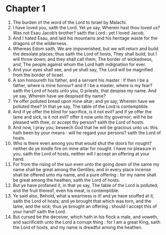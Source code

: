 # Chapter 1

1. The burden of the word of the Lord to Israel by Malachi.
2. I have loved you, saith the Lord. Yet ye say, Wherein hast thou loved us? Was not Esau Jacob’s brother? saith the Lord : yet I loved Jacob,
3. And I hated Esau, and laid his mountains and his heritage waste for the dragons of the wilderness.
4. Whereas Edom saith, We are impoverished, but we will return and build the desolate places; thus saith the Lord of hosts, They shall build, but I will throw down; and they shall call them, The border of wickedness, and, The people against whom the Lord hath indignation for ever.
5. And your eyes shall see, and ye shall say, The Lord will be magnified from the border of Israel.
6. A son honoureth his father, and a servant his master : if then I be a father, where is mine honour? and if I be a master, where is my fear? saith the Lord of hosts unto you, O priests, that despise my name. And ye say, Wherein have we despised thy name?
7. Ye offer polluted bread upon mine altar; and ye say, Wherein have we polluted thee? In that ye say, The table of the Lord is contemptible.
8. And if ye offer the blind for sacrifice, is it not evil? and if ye offer the lame and sick, is it not evil? offer it now unto thy governor; will he be pleased with thee, or accept thy person? saith the Lord of hosts.
9. And now, I pray you, beseech God that he will be gracious unto us: this hath been by your means : will he regard your persons? saith the Lord of hosts.
10. Who is there even among you that would shut the doors for nought? neither do ye kindle fire on mine altar for nought. I have no pleasure in you, saith the Lord of hosts, neither will I accept an offering at your hand.
11. For from the rising of the sun even unto the going down of the same my name shall be great among the Gentiles; and in every place incense shall be offered unto my name, and a pure offering : for my name shall be great among the heathen, saith the Lord of hosts.
12. But ye have profaned it, in that ye say, The table of the Lord is polluted; and the fruit thereof, even his meat, is contemptible.
13. Ye said also, Behold, what a weariness is it! and ye have snuffed at it, saith the Lord of hosts; and ye brought that which was torn, and the lame, and the sick; thus ye brought an offering : should I accept this of your hand? saith the Lord.
14. But cursed be the deceiver, which hath in his flock a male, and voweth, and sacrificeth unto the Lord a corrupt thing : for I am a great King, saith the Lord of hosts, and my name is dreadful among the heathen.


